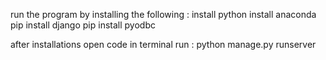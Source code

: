 run the program by installing the following : 
install python
install anaconda
pip install django
pip install pyodbc

after installations open code in terminal run : python manage.py runserver
